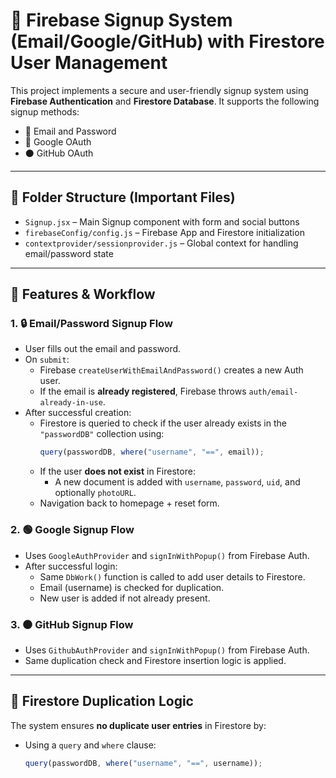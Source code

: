 # 🔐 Firebase Signup System (Email/Google/GitHub) with Firestore User Management

This project implements a secure and user-friendly signup system using **Firebase Authentication** and **Firestore Database**. It supports the following signup methods:

- 📧 Email and Password
- 🔵 Google OAuth
- ⚫ GitHub OAuth

---

## 📁 Folder Structure (Important Files)

- `Signup.jsx` – Main Signup component with form and social buttons
- `firebaseConfig/config.js` – Firebase App and Firestore initialization
- `contextprovider/sessionprovider.js` – Global context for handling email/password state

---

## 🧠 Features & Workflow

### 1. 🔒 Email/Password Signup Flow

- User fills out the email and password.
- On `submit`:
  - Firebase `createUserWithEmailAndPassword()` creates a new Auth user.
  - If the email is **already registered**, Firebase throws `auth/email-already-in-use`.
- After successful creation:
  - Firestore is queried to check if the user already exists in the `"passwordDB"` collection using:
    ```js
    query(passwordDB, where("username", "==", email));
    ```
  - If the user **does not exist** in Firestore:
    - A new document is added with `username`, `password`, `uid`, and optionally `photoURL`.
  - Navigation back to homepage + reset form.

### 2. 🟢 Google Signup Flow

- Uses `GoogleAuthProvider` and `signInWithPopup()` from Firebase Auth.
- After successful login:
  - Same `DbWork()` function is called to add user details to Firestore.
  - Email (username) is checked for duplication.
  - New user is added if not already present.

### 3. ⚫ GitHub Signup Flow

- Uses `GithubAuthProvider` and `signInWithPopup()` from Firebase Auth.
- Same duplication check and Firestore insertion logic is applied.

---

## 🔁 Firestore Duplication Logic

The system ensures **no duplicate user entries** in Firestore by:
- Using a `query` and `where` clause:
  ```js
  query(passwordDB, where("username", "==", username));
